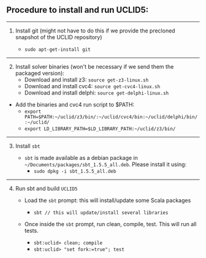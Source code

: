 ## Procedure to install and run UCLID5:

---

1. Install git (might not have to do this if we provide the precloned snapshot of the UCLID repository)

	- `sudo apt-get-install git`

---

2. Install solver binaries (won't be necessary if we send them the packaged version):
	- Download and install z3: `source get-z3-linux.sh `
    - Download and install cvc4: `source get-cvc4-linux.sh `
	- Download and install delphi: `source get-delphi-linux.sh`

- Add the binaries and cvc4 run script to $PATH:
    - `export PATH=$PATH:~/uclid/z3/bin/:~/uclid/cvc4/bin:~/uclid/delphi/bin/:~/uclid/`
    - `export LD_LIBRARY_PATH=$LD_LIBRARY_PATH:~/uclid/z3/bin/`


---

3. Install `sbt`

	- `sbt` is made available as a debian package in `~/Documents/packages/sbt_1.5.5_all.deb`. Please install it using:
    	- `sudo dpkg -i sbt_1.5.5_all.deb`
		
---

4. Run sbt and build `UCLID5`
	- Load the `sbt` prompt: this will install/update some Scala packages
    	- `sbt // this will update/install several libraries`

	- Once inside the `sbt` prompt, run clean, compile, test. This will run all tests.
  		- `sbt:uclid> clean; compile`
  		- `sbt:uclid> "set fork:=true"; test`